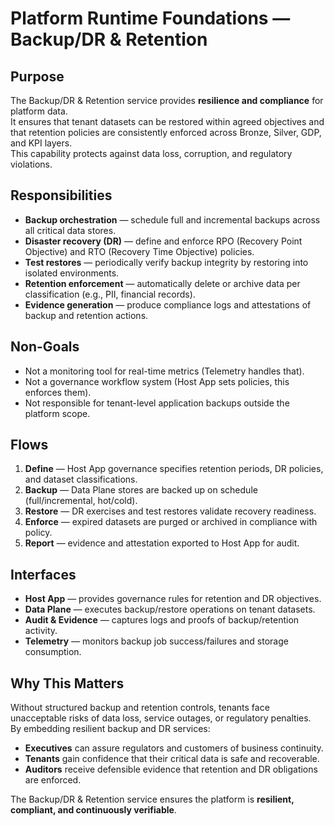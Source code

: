 # Platform Runtime Foundations — Backup/DR & Retention

## Purpose
The Backup/DR & Retention service provides **resilience and compliance** for platform data.  
It ensures that tenant datasets can be restored within agreed objectives and that retention policies are consistently enforced across Bronze, Silver, GDP, and KPI layers.  
This capability protects against data loss, corruption, and regulatory violations.

## Responsibilities
- **Backup orchestration** — schedule full and incremental backups across all critical data stores.  
- **Disaster recovery (DR)** — define and enforce RPO (Recovery Point Objective) and RTO (Recovery Time Objective) policies.  
- **Test restores** — periodically verify backup integrity by restoring into isolated environments.  
- **Retention enforcement** — automatically delete or archive data per classification (e.g., PII, financial records).  
- **Evidence generation** — produce compliance logs and attestations of backup and retention actions.  

## Non-Goals
- Not a monitoring tool for real-time metrics (Telemetry handles that).  
- Not a governance workflow system (Host App sets policies, this enforces them).  
- Not responsible for tenant-level application backups outside the platform scope.  

## Flows
1. **Define** — Host App governance specifies retention periods, DR policies, and dataset classifications.  
2. **Backup** — Data Plane stores are backed up on schedule (full/incremental, hot/cold).  
3. **Restore** — DR exercises and test restores validate recovery readiness.  
4. **Enforce** — expired datasets are purged or archived in compliance with policy.  
5. **Report** — evidence and attestation exported to Host App for audit.  

## Interfaces
- **Host App** — provides governance rules for retention and DR objectives.  
- **Data Plane** — executes backup/restore operations on tenant datasets.  
- **Audit & Evidence** — captures logs and proofs of backup/retention activity.  
- **Telemetry** — monitors backup job success/failures and storage consumption.  

## Why This Matters
Without structured backup and retention controls, tenants face unacceptable risks of data loss, service outages, or regulatory penalties.  
By embedding resilient backup and DR services:
- **Executives** can assure regulators and customers of business continuity.  
- **Tenants** gain confidence that their critical data is safe and recoverable.  
- **Auditors** receive defensible evidence that retention and DR obligations are enforced.  

The Backup/DR & Retention service ensures the platform is **resilient, compliant, and continuously verifiable**.
